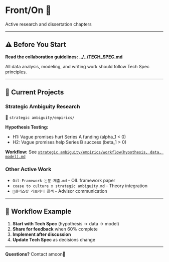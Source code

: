# Front/On 🔬

Active research and dissertation chapters

---

## ⚠️ Before You Start

**Read the collaboration guidelines:** [**../../TECH_SPEC.md**](../../TECH_SPEC.md)

All data analysis, modeling, and writing work should follow Tech Spec principles.

---

## 📁 Current Projects

### Strategic Ambiguity Research
📍 `strategic ambiguity/empirics/`

**Hypothesis Testing:**
- H1: Vague promises hurt Series A funding (alpha_1 < 0)
- H2: Vague promises help Series B success (beta_1 > 0)

**Workflow:** See [`strategic ambiguity/empirics/workflow(hypothesis, data, model).md`](workflow(hypothesis,%20data,%20model)🗺️.md)

### Other Active Work
- `Oil-Framework-논문-제출.md` - OIL framework paper
- `coase to culture x strategic ambiguity.md` - Theory integration
- `💌찰리스캇 러브레터 플젝` - Advisor communication

---

## 🔄 Workflow Example

1. **Start with Tech Spec** (hypothesis → data → model)
2. **Share for feedback** when 60% complete
3. **Implement after discussion**
4. **Update Tech Spec** as decisions change

---

**Questions?** Contact amoon🐣
